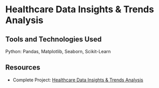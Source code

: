 # Healthcare Data Insights & Trends Analysis

## Tools and Technologies Used
Python: Pandas, Matplotlib, Seaborn, Scikit-Learn

## Resources
- Complete Project: [Healthcare Data Insights & Trends Analysis](https://github.com/nibeditans/Healthcare-Data-Insights-Trends-Analysis)
